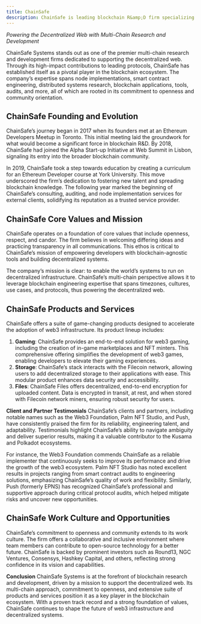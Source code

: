 ```yaml
---
title: ChainSafe
description: ChainSafe is leading blockchain R&amp;D firm specializing in multi-chain solutions, web3 gaming, and decentralized storage for a robust web3 ecosystem.
---
```


*Powering the Decentralized Web with Multi-Chain Research and Development*

ChainSafe Systems stands out as one of the premier multi-chain research and development firms dedicated to supporting the decentralized web. Through its high-impact contributions to leading protocols, ChainSafe has established itself as a pivotal player in the blockchain ecosystem. The company’s expertise spans node implementations, smart contract engineering, distributed systems research, blockchain applications, tools, audits, and more, all of which are rooted in its commitment to openness and community orientation.

## ChainSafe Founding and Evolution
ChainSafe’s journey began in 2017 when its founders met at an Ethereum Developers Meetup in Toronto. This initial meeting laid the groundwork for what would become a significant force in blockchain R&amp;D. By 2018, ChainSafe had joined the Alpha Start-up Initiative at Web Summit in Lisbon, signaling its entry into the broader blockchain community.

In 2019, ChainSafe took a step towards education by creating a curriculum for an Ethereum Developer course at York University. This move underscored the firm’s dedication to fostering new talent and spreading blockchain knowledge. The following year marked the beginning of ChainSafe’s consulting, auditing, and node implementation services for external clients, solidifying its reputation as a trusted service provider.

## ChainSafe Core Values and Mission
ChainSafe operates on a foundation of core values that include openness, respect, and candor. The firm believes in welcoming differing ideas and practicing transparency in all communications. This ethos is critical to ChainSafe’s mission of empowering developers with blockchain-agnostic tools and building decentralized systems.

The company’s mission is clear: to enable the world’s systems to run on decentralized infrastructure. ChainSafe’s multi-chain perspective allows it to leverage blockchain engineering expertise that spans timezones, cultures, use cases, and protocols, thus powering the decentralized web.

## ChainSafe Products and Services
ChainSafe offers a suite of game-changing products designed to accelerate the adoption of web3 infrastructure. Its product lineup includes:
1. **Gaming**: ChainSafe provides an end-to-end solution for web3 gaming, including the creation of in-game marketplaces and NFT minters. This comprehensive offering simplifies the development of web3 games, enabling developers to elevate their gaming experiences.
2. **Storage**: ChainSafe’s stack interacts with the Filecoin network, allowing users to add decentralized storage to their applications with ease. This modular product enhances data security and accessibility.
3. **Files**: ChainSafe Files offers decentralized, end-to-end encryption for uploaded content. Data is encrypted in transit, at rest, and when stored with Filecoin network miners, ensuring robust security for users.

**Client and Partner Testimonials**
ChainSafe’s clients and partners, including notable names such as the Web3 Foundation, Palm NFT Studio, and Push, have consistently praised the firm for its reliability, engineering talent, and adaptability. Testimonials highlight ChainSafe’s ability to navigate ambiguity and deliver superior results, making it a valuable contributor to the Kusama and Polkadot ecosystems.

For instance, the Web3 Foundation commends ChainSafe as a reliable implementer that continuously seeks to improve its performance and drive the growth of the web3 ecosystem. Palm NFT Studio has noted excellent results in projects ranging from smart contract audits to engineering solutions, emphasizing ChainSafe’s quality of work and flexibility. Similarly, Push (formerly EPNS) has recognized ChainSafe’s professional and supportive approach during critical protocol audits, which helped mitigate risks and uncover new opportunities.

## ChainSafe Work Culture and Opportunities
ChainSafe’s commitment to openness and community extends to its work culture. The firm offers a collaborative and inclusive environment where team members can contribute to open-source technology for a better future. ChainSafe is backed by prominent investors such as Round13, NGC Ventures, Consensys, Hashkey Capital, and others, reflecting strong confidence in its vision and capabilities.

**Conclusion**
ChainSafe Systems is at the forefront of blockchain research and development, driven by a mission to support the decentralized web. Its multi-chain approach, commitment to openness, and extensive suite of products and services position it as a key player in the blockchain ecosystem. With a proven track record and a strong foundation of values, ChainSafe continues to shape the future of web3 infrastructure and decentralized systems.
